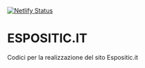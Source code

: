[![Netlify Status](https://api.netlify.com/api/v1/badges/c630210b-d6cf-4bdd-9fae-05a13760297e/deploy-status)](https://app.netlify.com/sites/espositic/deploys)

# ESPOSITIC.IT

Codici per la realizzazione del sito Espositic.it
